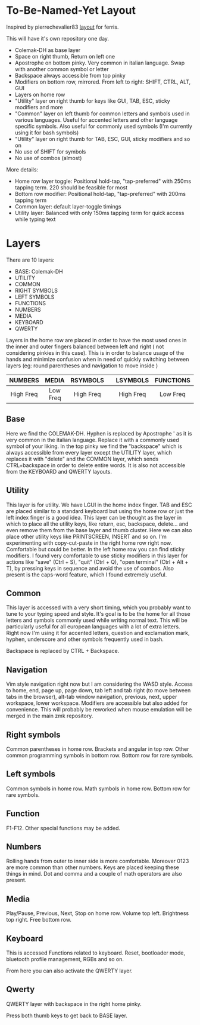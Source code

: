 # To-Be-Named-Yet Layout
Inspired by pierrechevalier83 [layout](https://github.com/qmk/qmk_firmware/tree/master/keyboards/ferris/keymaps/default) for ferris.

This will have it's own repository one day.

- Colemak-DH as base layer
- Space on right thumb, Return on left one
- Apostrophe on bottom pinky. Very common in italian language. Swap with another common symbol or letter
- Backspace always accessible from top pinky
- Modifiers on bottom row, mirrored. From left to right: SHIFT, CTRL, ALT, GUI
- Layers on home row
- "Utility" layer on right thumb for keys like GUI, TAB, ESC, sticky modifiers and more
- "Common" layer on left thumb for common letters and symbols used in various languages. Useful for accented letters and other language specific symbols. Also useful for commonly used symbols (I'm currently using it for bash symbols)
- "Utility" layer on right thumb for TAB, ESC, GUI, sticky modifiers and so on
- No use of SHIFT for symbols
- No use of combos (almost)

More details:
- Home row layer toggle: Positional hold-tap, "tap-preferred" with 250ms tapping term. 220 should be feasible for most
- Bottom row modifier: Positional hold-tap, "tap-preferred" with 200ms tapping term
- Common layer: default layer-toggle timings
- Utility layer: Balanced with only 150ms tapping term for quick access while typing text

# Layers
There are 10 layers:
- BASE: Colemak-DH
- UTILITY
- COMMON
- RIGHT SYMBOLS
- LEFT SYMBOLS
- FUNCTIONS
- NUMBERS
- MEDIA
- KEYBOARD
- QWERTY

Layers in the home row are placed in order to have the most used ones in the inner
and outer fingers balanced between left and right ( not considering pinkies in this case).
This is in order to balance usage of the hands and minimize confusion when in need of quickly
switching between layers (eg: round parentheses and navigation to move inside )

|  NUMBERS  |  MEDIA   | RSYMBOLS  |       | LSYMBOLS  | FUNCTIONS | NAVIGATION |
|:---------:|:--------:|:---------:|:-----:|:---------:|:---------:|:----------:|
| High Freq | Low Freq | High Freq |       | High Freq | Low Freq  | High Freq  |

## Base
Here we find the COLEMAK-DH. Hyphen is replaced by Apostrophe ' as it is very common
in the italian language. Replace it with a commonly used symbol of your liking.
In the top pinky we find the "backspace" which is always accessible from every layer
except the UTILITY layer, which replaces it with "delete" and the COMMON layer, which
sends CTRL+backspace in order to delete entire words.
It is also not accessible from the KEYBOARD and QWERTY layouts.

## Utility
This layer is for utility. We have LGUI in the home index finger. TAB and ESC are
placed similar to a standard keyboard but using the home row or just the left index
finger is a good idea.
This layer can be thought as the layer in which to place all the utility keys, like
return, esc, backspace, delete... and even remove them from the base layer and thumb
cluster.
Here we can also place other utility keys like PRINTSCREEN, INSERT and so on.
I'm experimenting with copy-cut-paste in the right home row right now. Comfortable
but could be better.
In the left home row you can find sticky modifiers. I found very comfortable to
use sticky modifiers in this layer for actions like "save" (Ctrl + S), "quit" (Ctrl + Q),
"open terminal" (Ctrl + Alt + T), by pressing keys in sequence and avoid the use
of combos.
Also present is the caps-word feature, which I found extremely useful.

## Common
This layer is accessed with a very short timing, which you probably want to
tune to your typing speed and style. It's goal is to be the home for all those
letters and symbols commonly used while writing normal text. This will be
particularly useful for all european languages with a lot of extra letters.
Right now I'm using it for accented letters, question and exclamation mark, hyphen,
underscore and other symbols frequently used in bash.

Backspace is replaced by CTRL + Backspace.

## Navigation
Vim style navigation right now but I am considering the WASD style.
Access to home, end, page up, page down, tab left and tab right (to move between tabs
in the browser), alt-tab window navigation, previous, next, upper workspace, lower workspace.
Modifiers are accessible but also added for convenience.
This will probably be reworked when mouse emulation will be merged in the main 
zmk repository.

## Right symbols
Common parentheses in home row. Brackets and angular in top row. Other common
programming symbols in bottom row.
Bottom row for rare symbols.

## Left symbols
Common symbols in home row. Math symbols in home row.
Bottom row for rare symbols.

## Function
F1-F12. Other special functions may be added.

## Numbers
Rolling hands from outer to inner side is more comfortable. Moreover 0123 are
more common than other numbers. Keys are placed keeping these things in mind.
Dot and comma and a couple of math operators are also present.

## Media
Play/Pause, Previous, Next, Stop on home row.
Volume top left. Brightness top right.
Free bottom row.

## Keyboard
This is accessed Functions related to keyboard. Reset, bootloader mode, bluetooth profile management,
RGBs and so on.

From here you can also activate the QWERTY layer.

## Qwerty
QWERTY layer with backspace in the right home pinky.

Press both thumb keys to get back to BASE layer.